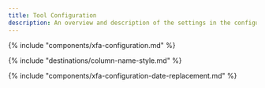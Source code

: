 ```yaml
---
title: Tool Configuration
description: An overview and description of the settings in the configuration menu of the Xtract ODP component
---
```


{% include "components/xfa-configuration.md"  %}

{% include "destinations/column-name-style.md"  %}

{% include "components/xfa-configuration-date-replacement.md"  %}